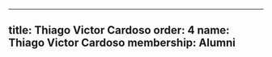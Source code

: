 ---
  title: Thiago Victor Cardoso
  order: 4
  name: Thiago Victor Cardoso
  membership: Alumni
  ---
  